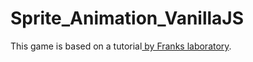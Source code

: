 # Sprite_Animation_VanillaJS
 
This game is based on a tutorial<a href='https://www.youtube.com/watch?v=GVuU25pGaYo'> by Franks laboratory<a/>.


